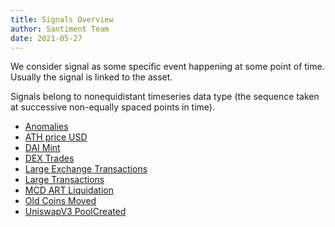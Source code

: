```yaml
---
title: Signals Overview
author: Santiment Team
date: 2021-05-27
---
```


We consider signal as some specific event happening at some point of time. Usually the signal is linked to the asset.

Signals belong to nonequidistant timeseries data type (the sequence taken at successive non-equally spaced points in time).

- [Anomalies](/signals/anomalies)
- [ATH price USD](/signals/ath-price-usd)
- [DAI Mint](/signals/dai-mint)
- [DEX Trades](/signals/dex-trades)
- [Large Exchange Transactions](/signals/large-exchange-transactions)
- [Large Transactions](/signals/large-transactions)
- [MCD ART Liquidation](/signals/mcd-art-liquidation)
- [Old Coins Moved](/signals/old-coins-moved)
- [UniswapV3 PoolCreated](/signals/uniswapv3-poolcreated)
